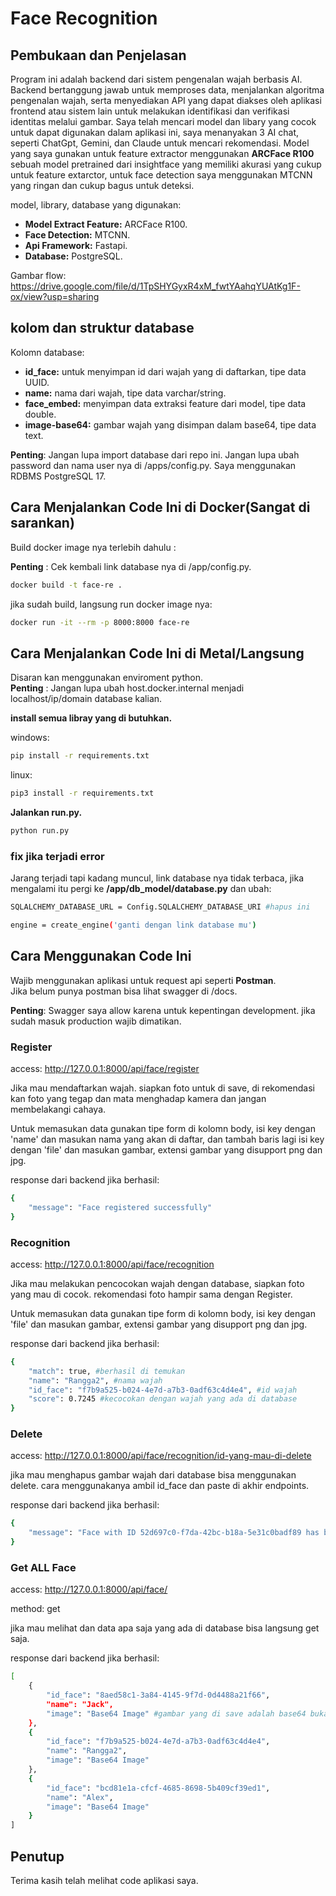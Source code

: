 # Face Recognition

## Pembukaan dan Penjelasan

Program ini adalah backend dari sistem pengenalan wajah berbasis AI. Backend bertanggung jawab untuk memproses data, menjalankan algoritma pengenalan wajah, serta menyediakan API yang dapat diakses oleh aplikasi frontend atau sistem lain untuk melakukan identifikasi dan verifikasi identitas melalui gambar. Saya telah mencari model dan libary yang cocok untuk dapat digunakan dalam aplikasi ini, saya menanyakan 3 AI chat, seperti ChatGpt, Gemini, dan Claude untuk mencari rekomendasi. Model yang saya gunakan untuk feature extractor menggunakan **ARCFace R100** sebuah model pretrained dari insightface yang memiliki akurasi yang cukup untuk feature extarctor, untuk face detection saya menggunakan MTCNN yang ringan dan cukup bagus untuk deteksi.

model, library, database yang digunakan:
- **Model Extract Feature:** ARCFace R100.
- **Face Detection:** MTCNN.
- **Api Framework:** Fastapi.
- **Database:** PostgreSQL.

Gambar flow: https://drive.google.com/file/d/1TpSHYGyxR4xM_fwtYAahqYUAtKg1F-ox/view?usp=sharing

## kolom dan struktur database
Kolomn database:
- **id_face:** untuk menyimpan id dari wajah yang di daftarkan, tipe data UUID.
- **name:** nama dari wajah, tipe data varchar/string.
- **face_embed:** menyimpan data extraksi feature dari model, tipe data double.
- **image-base64:** gambar wajah yang disimpan dalam base64, tipe data text.

**Penting**: Jangan lupa import database dari repo ini. Jangan lupa ubah password dan nama user nya di /apps/config.py. Saya menggunakan RDBMS PostgreSQL 17.

## Cara Menjalankan Code Ini di Docker(Sangat di sarankan)

Build docker image nya terlebih dahulu :

**Penting** : Cek kembali link database nya di /app/config.py.

```bash
docker build -t face-re .
```

jika sudah build, langsung run docker image nya:

```bash
docker run -it --rm -p 8000:8000 face-re
```
## Cara Menjalankan Code Ini di Metal/Langsung

Disaran kan menggunakan enviroment python.</br>
**Penting** : Jangan lupa ubah host.docker.internal menjadi localhost/ip/domain database kalian.

**install semua libray yang di butuhkan.**

windows:
```bash
pip install -r requirements.txt
```

linux:
```bash
pip3 install -r requirements.txt
```
**Jalankan run.py.**

```bash
python run.py
```
### fix jika terjadi error ###

Jarang terjadi tapi kadang muncul, link database nya tidak terbaca, jika mengalami itu pergi ke **/app/db_model/database.py** dan ubah:

```bash
SQLALCHEMY_DATABASE_URL = Config.SQLALCHEMY_DATABASE_URI #hapus ini

engine = create_engine('ganti dengan link database mu')
```

## Cara Menggunakan Code Ini ##

Wajib menggunakan aplikasi untuk request api seperti **Postman**.</br>
Jika belum punya postman bisa lihat swagger di /docs.

**Penting**: Swagger saya allow karena untuk kepentingan development. jika sudah masuk production wajib dimatikan.

### Register ###
access: http://127.0.0.1:8000/api/face/register

Jika mau mendaftarkan wajah. siapkan foto untuk di save, di rekomendasi kan foto yang tegap dan mata menghadap kamera dan jangan membelakangi cahaya. 

Untuk memasukan data gunakan tipe form di kolomn body, isi key dengan 'name' dan masukan nama yang akan di daftar, dan tambah baris lagi isi key dengan 'file' dan masukan gambar, extensi gambar yang disupport png dan jpg.

response dari backend jika berhasil:
```bash
{
    "message": "Face registered successfully"
}
```

### Recognition ###
access: http://127.0.0.1:8000/api/face/recognition

Jika mau melakukan pencocokan wajah dengan database, siapkan foto yang mau di cocok. rekomendasi foto hampir sama dengan Register.

Untuk memasukan data gunakan tipe form di kolomn body, isi key dengan 'file' dan masukan gambar, extensi gambar yang disupport png dan jpg.

response dari backend jika berhasil:
```bash
{
    "match": true, #berhasil di temukan
    "name": "Rangga2", #nama wajah
    "id_face": "f7b9a525-b024-4e7d-a7b3-0adf63c4d4e4", #id wajah
    "score": 0.7245 #kecocokan dengan wajah yang ada di database
}
```

### Delete
access: http://127.0.0.1:8000/api/face/recognition/id-yang-mau-di-delete

jika mau menghapus gambar wajah dari database bisa menggunakan delete. cara menggunakanya ambil id_face dan paste di akhir endpoints.

response dari backend jika berhasil:
```bash
{
    "message": "Face with ID 52d697c0-f7da-42bc-b18a-5e31c0badf89 has been deleted successfully"
}
```

### Get ALL Face
access: http://127.0.0.1:8000/api/face/

method: get

jika mau melihat dan data apa saja yang ada di database bisa langsung get saja.

response dari backend jika berhasil:
```bash
[
    {
        "id_face": "8aed58c1-3a84-4145-9f7d-0d4488a21f66",
        "name": "Jack",
        "image": "Base64 Image" #gambar yang di save adalah base64 bukan untuk recognition emg untuk di tampilkan.
    },
    {
        "id_face": "f7b9a525-b024-4e7d-a7b3-0adf63c4d4e4",
        "name": "Rangga2",
        "image": "Base64 Image"
    },
    {
        "id_face": "bcd81e1a-cfcf-4685-8698-5b409cf39ed1",
        "name": "Alex",
        "image": "Base64 Image"
    }
]
```

## Penutup
Terima kasih telah melihat code aplikasi saya. 